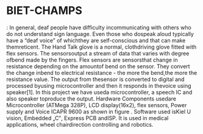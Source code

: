 # BIET-CHAMPS
:  In general, deaf people have difficulty incommunicating with others who do not understand sign language. Even those who dospeak aloud typically have a “deaf voice” of whichthey are self-conscious and that can make themreticent. The Hand Talk glove is a normal, clothdriving glove fitted with flex sensors. The sensorsoutput a stream of data that varies with degree ofbend made by the fingers. Flex sensors are sensorsthat change in resistance depending on the amountof bend on the sensor. They convert the change inbend to electrical resistance - the more the bend,the more the resistance value. The output from thesensor is converted to digital and processed byusing microcontroller and then it responds in thevoice using speaker[1]. In this project we have useda microcontroller, a speech IC and also speaker toproduce the output. Hardware Components usedare Microcontroller (ATMega 328P), LCD display(16x2), flex sensors, Power supply and Voice ICAPR 9600 as shown in figure . Software used isKiel U vision, Embedded „C‟, Express PCB andISP. It is used in medical applications, wheel chairdirection controlling and robotics.  
